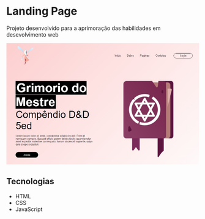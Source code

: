 # Landing Page

Projeto desenvolvido para a aprimoração das habilidades em desevolvimento web 

![Preview](./.github/Preview.jpeg)

## Tecnologias
- HTML
- CSS
- JavaScript